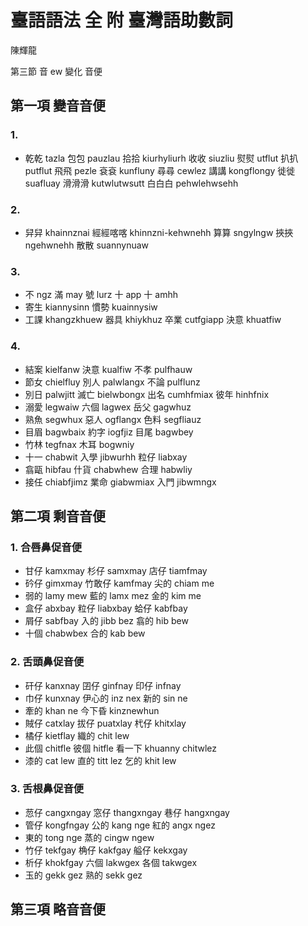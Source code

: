 # 臺語語法 全 附 臺灣語助數詞

陳輝龍 

第三節 音 ew 變化 音便

## 第一項 變音音便

### 1.

* 乾乾 tazla 包包 pauzlau 拾拾 kiurhyliurh 收收 siuzliu 熨熨 utflut 扒扒 putflut 飛飛 pezle 袞袞 kunfluny 尋尋 cewlez 講講 kongflongy 徙徙 suafluay 滑滑滑 kutwlutwsutt 白白白 pehwlehwsehh

### 2.

* 舁舁 khainnznai 經經喀喀 khinnzni-kehwnehh 算算 sngylngw 挾挾 ngehwnehh 散散 suannynuaw

### 3.

* 不 ngz 滿 may 號 lurz 十 app 十 amhh
* 寄生 kiannysinn 慣勢 kuainnysiw
* 工課 khangzkhuew 器具 khiykhuz 卒業 cutfgiapp 決意 khuatfiw

### 4.
* 結案 kielfanw 決意 kualfiw 不孝 pulfhauw
* 節女 chielfluy 別人 palwlangx 不論 pulflunz
* 別日 palwjitt 滅亡 bielwbongx 出名 cumhfmiax 彼年 hinhfnix
* 溺愛 legwaiw 六個 lagwex 岳父 gagwhuz
* 熟魚 segwhux 惡人 ogflangx 色料 segfliauz
* 目眉 bagwbaix 約字 iogfjiz 目尾 bagwbey
* 竹林 tegfnax 木耳 bogwniy
* 十一 chabwit 入學 jibwurhh 粒仔 liabxay
* 翕甌 hibfau 什貨 chabwhew 合理 habwliy
* 接任 chiabfjimz 業命 giabwmiax 入門 jibwmngx

## 第二項 剩音音便

### 1. 合唇鼻促音便

* 甘仔 kamxmay 杉仔 samxmay 店仔 tiamfmay
* 砛仔 gimxmay 竹敢仔 kamfmay 尖的 chiam me
* 弱的 lamy mew 藍的 lamx mez 金的 kim me
* 盒仔 abxbay 粒仔 liabxbay 蛤仔 kabfbay
* 屑仔 sabfbay 入的 jibb bez 翕的 hib bew
* 十個 chabwbex 合的 kab bew

### 2. 舌頭鼻促音便

* 矸仔 kanxnay 囝仔 ginfnay 印仔 infnay
* 巾仔 kunxnay 伊心的 inz nex 新的 sin ne
* 牽的 khan ne 今下昏 kinznewhun
* 賊仔 catxlay 拔仔 puatxlay 杙仔 khitxlay
* 橘仔 kietflay 織的 chit lew
* 此個 chitfle 彼個 hitfle 看一下 khuanny chitwlez
* 漆的 cat lew 直的 titt lez 乞的 khit lew

### 3. 舌根鼻促音便

* 䓤仔 cangxngay 窓仔 thangxngay 巷仔 hangxngay
* 管仔 kongfngay 公的 kang nge 紅的 angx ngez
* 東的 tong nge 蒸的 cingw ngew
* 竹仔 tekfgay 桷仔 kakfgay 艗仔 kekxgay
* 析仔 khokfgay 六個 lakwgex 各個 takwgex
* 玉的 gekk gez 熟的 sekk gez

## 第三項 略音音便
